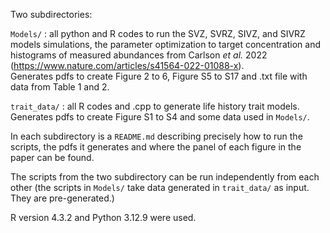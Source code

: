 Two subdirectories:

`Models/` : all python and R codes to run the SVZ, SVRZ, SIVZ, and SIVRZ models simulations, the parameter optimization to target concentration and histograms of measured abundances from Carlson *et al.* 2022 (https://www.nature.com/articles/s41564-022-01088-x).    
Generates pdfs to create Figure 2 to 6, Figure S5 to S17 and .txt file with data from Table 1 and 2.

`trait_data/` : all R codes and .cpp to generate life history trait models.  
Generates pdfs to create Figure S1 to S4 and some data used in `Models/`.

In each subdirectory is a `README.md` describing precisely how to run the scripts, the pdfs it generates and where the panel of each figure in the paper can be found.

The scripts from the two subdirectory can be run independently from each other (the scripts in `Models/` take data generated in `trait_data/` as input. They are pre-generated.)

R version 4.3.2 and Python 3.12.9 were used.
